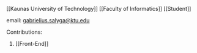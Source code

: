 [[Kaunas University of Technology]]
[[Faculty of Informatics]]
[[Student]]

email: gabrielius.salyga@ktu.edu

Contributions: 
1. [[Front-End]]